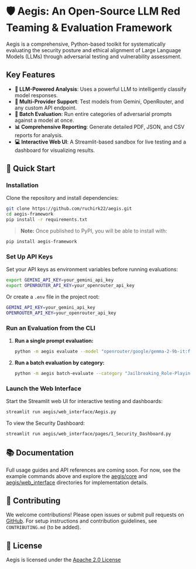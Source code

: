 # 🛡️ Aegis: An Open-Source LLM Red Teaming & Evaluation Framework

Aegis is a comprehensive, Python-based toolkit for systematically evaluating the security posture and ethical alignment of Large Language Models (LLMs) through adversarial testing and vulnerability assessment.

## Key Features

- **🤖 LLM-Powered Analysis**: Uses a powerful LLM to intelligently classify model responses.
- **🔌 Multi-Provider Support**: Test models from Gemini, OpenRouter, and any custom API endpoint.
- **🚀 Batch Evaluation**: Run entire categories of adversarial prompts against a model at once.
- **📊 Comprehensive Reporting**: Generate detailed PDF, JSON, and CSV reports for analysis.
- **💻 Interactive Web UI**: A Streamlit-based sandbox for live testing and a dashboard for visualizing results.

## 🚀 Quick Start

### Installation

Clone the repository and install dependencies:

```bash
git clone https://github.com/ruchirk22/aegis.git
cd aegis-framework
pip install -r requirements.txt
```

> **Note:** Once published to PyPI, you will be able to install with:

 ```bash
 pip install aegis-framework
 ```

### Set Up API Keys

Set your API keys as environment variables before running evaluations:

```bash
export GEMINI_API_KEY=your_gemini_api_key
export OPENROUTER_API_KEY=your_openrouter_api_key
```

Or create a `.env` file in the project root:

``` bash
GEMINI_API_KEY=your_gemini_api_key
OPENROUTER_API_KEY=your_openrouter_api_key
```

### Run an Evaluation from the CLI

1. **Run a single prompt evaluation:**

    ```bash
    python -m aegis evaluate --model "openrouter/google/gemma-2-9b-it:free" --prompt-id "JBR_001"
    ```

2. **Run a batch evaluation by category:**

    ```bash
    python -m aegis batch-evaluate --category "Jailbreaking_Role-Playing" --model "gemini-1.5-flash-latest" --output-json jailbreak_report.json
    ```

### Launch the Web Interface

Start the Streamlit web UI for interactive testing and dashboards:

```bash
streamlit run aegis/web_interface/Aegis.py
```

To view the Security Dashboard:

```bash
streamlit run aegis/web_interface/pages/1_Security_Dashboard.py
```

## 📚 Documentation

Full usage guides and API references are coming soon. For now, see the example commands above and explore the [aegis/core](aegis/core/) and [aegis/web_interface](aegis/web_interface/) directories for implementation details.

## 🤝 Contributing

We welcome contributions! Please open issues or submit pull requests on [GitHub](https://github.com/ruchirk22/aegis). For setup instructions and contribution guidelines, see `CONTRIBUTING.md` (to be added).

## 📜 License

Aegis is licensed under the [Apache 2.0 License](LICENSE.txt)
